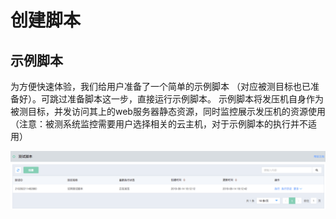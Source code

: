 # 创建脚本
## 示例脚本
为方便快速体验，我们给用户准备了一个简单的示例脚本 （对应被测目标也已准备好）。可跳过准备脚本这一步，直接运行示例脚本。
示例脚本将发压机自身作为被测目标，并发访问其上的web服务器静态资源，同时监控展示发压机的资源使用（注意：被测系统监控需要用户选择相关的云主机，对于示例脚本的执行并不适用）

![](../../../../image/Perftest/1.png)
